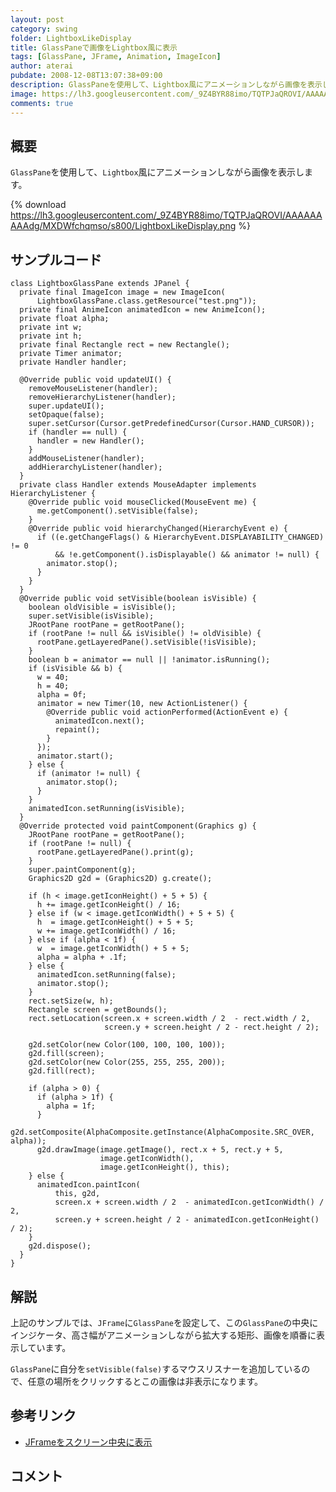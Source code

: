 ```yaml
---
layout: post
category: swing
folder: LightboxLikeDisplay
title: GlassPaneで画像をLightbox風に表示
tags: [GlassPane, JFrame, Animation, ImageIcon]
author: aterai
pubdate: 2008-12-08T13:07:38+09:00
description: GlassPaneを使用して、Lightbox風にアニメーションしながら画像を表示します。
image: https://lh3.googleusercontent.com/_9Z4BYR88imo/TQTPJaQROVI/AAAAAAAAAdg/MXDWfchqmso/s800/LightboxLikeDisplay.png
comments: true
---
```

## 概要
`GlassPane`を使用して、`Lightbox`風にアニメーションしながら画像を表示します。

{% download https://lh3.googleusercontent.com/_9Z4BYR88imo/TQTPJaQROVI/AAAAAAAAAdg/MXDWfchqmso/s800/LightboxLikeDisplay.png %}

## サンプルコード
<pre class="prettyprint"><code>class LightboxGlassPane extends JPanel {
  private final ImageIcon image = new ImageIcon(
      LightboxGlassPane.class.getResource("test.png"));
  private final AnimeIcon animatedIcon = new AnimeIcon();
  private float alpha;
  private int w;
  private int h;
  private final Rectangle rect = new Rectangle();
  private Timer animator;
  private Handler handler;

  @Override public void updateUI() {
    removeMouseListener(handler);
    removeHierarchyListener(handler);
    super.updateUI();
    setOpaque(false);
    super.setCursor(Cursor.getPredefinedCursor(Cursor.HAND_CURSOR));
    if (handler == null) {
      handler = new Handler();
    }
    addMouseListener(handler);
    addHierarchyListener(handler);
  }
  private class Handler extends MouseAdapter implements HierarchyListener {
    @Override public void mouseClicked(MouseEvent me) {
      me.getComponent().setVisible(false);
    }
    @Override public void hierarchyChanged(HierarchyEvent e) {
      if ((e.getChangeFlags() &amp; HierarchyEvent.DISPLAYABILITY_CHANGED) != 0
          &amp;&amp; !e.getComponent().isDisplayable() &amp;&amp; animator != null) {
        animator.stop();
      }
    }
  }
  @Override public void setVisible(boolean isVisible) {
    boolean oldVisible = isVisible();
    super.setVisible(isVisible);
    JRootPane rootPane = getRootPane();
    if (rootPane != null &amp;&amp; isVisible() != oldVisible) {
      rootPane.getLayeredPane().setVisible(!isVisible);
    }
    boolean b = animator == null || !animator.isRunning();
    if (isVisible &amp;&amp; b) {
      w = 40;
      h = 40;
      alpha = 0f;
      animator = new Timer(10, new ActionListener() {
        @Override public void actionPerformed(ActionEvent e) {
          animatedIcon.next();
          repaint();
        }
      });
      animator.start();
    } else {
      if (animator != null) {
        animator.stop();
      }
    }
    animatedIcon.setRunning(isVisible);
  }
  @Override protected void paintComponent(Graphics g) {
    JRootPane rootPane = getRootPane();
    if (rootPane != null) {
      rootPane.getLayeredPane().print(g);
    }
    super.paintComponent(g);
    Graphics2D g2d = (Graphics2D) g.create();

    if (h &lt; image.getIconHeight() + 5 + 5) {
      h += image.getIconHeight() / 16;
    } else if (w &lt; image.getIconWidth() + 5 + 5) {
      h  = image.getIconHeight() + 5 + 5;
      w += image.getIconWidth() / 16;
    } else if (alpha &lt; 1f) {
      w  = image.getIconWidth() + 5 + 5;
      alpha = alpha + .1f;
    } else {
      animatedIcon.setRunning(false);
      animator.stop();
    }
    rect.setSize(w, h);
    Rectangle screen = getBounds();
    rect.setLocation(screen.x + screen.width / 2  - rect.width / 2,
                     screen.y + screen.height / 2 - rect.height / 2);

    g2d.setColor(new Color(100, 100, 100, 100));
    g2d.fill(screen);
    g2d.setColor(new Color(255, 255, 255, 200));
    g2d.fill(rect);

    if (alpha &gt; 0) {
      if (alpha &gt; 1f) {
        alpha = 1f;
      }
      g2d.setComposite(AlphaComposite.getInstance(AlphaComposite.SRC_OVER, alpha));
      g2d.drawImage(image.getImage(), rect.x + 5, rect.y + 5,
                    image.getIconWidth(),
                    image.getIconHeight(), this);
    } else {
      animatedIcon.paintIcon(
          this, g2d,
          screen.x + screen.width / 2  - animatedIcon.getIconWidth() / 2,
          screen.y + screen.height / 2 - animatedIcon.getIconHeight() / 2);
    }
    g2d.dispose();
  }
}
</code></pre>

## 解説
上記のサンプルでは、`JFrame`に`GlassPane`を設定して、この`GlassPane`の中央にインジケータ、高さ幅がアニメーションしながら拡大する矩形、画像を順番に表示しています。

`GlassPane`に自分を`setVisible(false)`するマウスリスナーを追加しているので、任意の場所をクリックするとこの画像は非表示になります。

## 参考リンク
- [JFrameをスクリーン中央に表示](https://ateraimemo.com/Swing/CenterFrame.html)

<!-- dummy comment line for breaking list -->

## コメント
